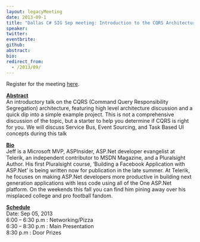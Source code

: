 ```yaml
---
layout: legacyMeeting
date: 2013-09-1
title: "Dallas C# SIG Sep meeting: Introduction to the CQRS Architecture Pattern"
speaker:
twitter:
eventbrite:
github:
abstract:
bio:
redirect_from:
  - /2013/09/
---
```


<p>Register for the meeting <a href="https://www.eventbrite.com/event/7904385229">here</a>.</p>
<p><span style="text-decoration: underline;"><strong>Abstract</strong></span><br />
An introductory talk on the CQRS (Command Query Responsibility Segregation) architecture, featuring high level architecture discussion and a quick dip into a simple example project. This is not a comprehensive discussion of the topic, but a starter to help you determine if CQRS is right for you. We will discuss Service Bus, Event Sourcing, and Task Based UI concepts during this talk</p>
<p><strong><span style="text-decoration: underline;">Bio</span></strong><br />
Jeff is a Microsoft MVP, ASPInsider, ASP.Net developer evangelist at Telerik, an independent contributor to MSDN Magazine, and a Pluralsight Author. His first Pluralsight course, &#8216;Building a Facebook Application with ASP.Net&#8217; is being written now for publication in the late summer. At Telerik, he focuses on making ASP.Net developers more productive in building next generation applications with less code using all of the One ASP.Net platform. On the weekends this fall you can find him pining away over his misplaced college and pro football fandom.</p>
<p><strong><span style="text-decoration: underline;">Schedule</span></strong><br />
Date: Sep 05, 2013<br />
6:00 &#8211; 6:30 p.m : Networking/Pizza<br />
6:30 &#8211; 8:30 p.m : Main Presentation<br />
8:30 p.m : Door Prizes</p>

